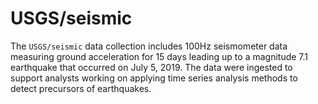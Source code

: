 
# USGS/seismic

The `USGS/seismic` data collection includes 100Hz seismometer data measuring ground acceleration for 15 days leading up to a magnitude 7.1 earthquake that occurred on July 5, 2019. The data were ingested to support analysts working on applying time series analysis methods to detect precursors of earthquakes.